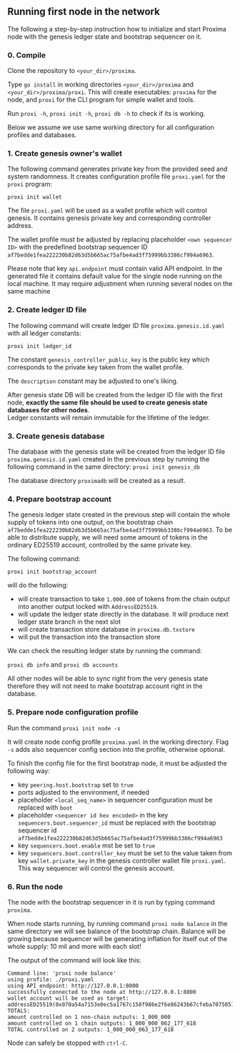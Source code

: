 ## Running first node in the network

The following a step-by-step instruction how to initialize and start Proxima node with the genesis ledger state and bootstrap sequencer on it.

### 0. Compile
Clone the repository to `<your_dir>/proxima`.

Type `go install` in working directories `<your_dir>/proxima` and `<your_dir>/proxima/proxi`.
This will create executables: `proxima` for the node, and `proxi` for the CLI program for simple wallet and tools.

Run `proxi -h`, `proxi init -h`, `proxi db -h` to check if its is working.

Below we assume we use same working directory for all configuration profiles and databases.

### 1. Create genesis owner's wallet

The following command generates private key from the provided seed and system randomness. 
It creates configuration profile file `proxi.yaml` for the `proxi` program:

`proxi init wallet`

The file `proxi.yaml` will be used as a wallet profile which will control genesis.
It contains genesis private key and corresponding controller address.

The wallet profile must be adjusted by replacing placeholder `<own sequencer ID>` with the predefined bootstrap
sequencer ID `af7bedde1fea222230b82d63d5b665ac75afbe4ad3f75999bb3386cf994a6963`.

Please note that key `api.endpoint` must contain valid API endpoint. In the generated file it contains
default value for the single node running on the local machine. 
It may require adjustment when running several nodes on the same machine

### 2. Create ledger ID file

The following command will create ledger ID file `proxima.genesis.id.yaml` with all ledger constants:

`proxi init ledger_id`

The constant `genesis_controller_public_key` is the public key which corresponds to the private key 
taken from the wallet profile. 

The `description` constant may be adjusted to one's liking.

After genesis state DB will be created from the ledger ID file with the first node, 
**exactly the same file should be used to create genesis state databases for other nodes**.  
Ledger constants will remain immutable for the lifetime of the ledger.

### 3. Create genesis database

The database with the genesis state will be created from the ledger ID file `proxima.genesis.id.yaml` 
created in the previous step by running the following command in the same directory: `proxi init genesis_db`

The database directory `proximadb` will be created as a result.

### 4. Prepare bootstrap account
The genesis ledger state created in the previous step will contain the whole supply of tokens into one output, 
on the bootstrap chain `af7bedde1fea222230b82d63d5b665ac75afbe4ad3f75999bb3386cf994a6963`. To be able to distribute
supply, we will need some amount of tokens in the ordinary ED25519 account, controlled by the same private key.

The following command:

`proxi init bootstrap_account`

will do the following:
* will create transaction to take `1.000.000` of tokens from the chain output into another output locked with `AddressED25519`.
* will update the ledger state directly in the database. It will produce next ledger state branch in the next slot
* will create transaction store database in `proxima.db.txstore`
* will put the transaction into the transaction store

We can check the resulting ledger state by running the command:

`proxi db info` and `proxi db accounts`

All other nodes will be able to sync right from the very genesis state therefore they will not need to 
make bootstrap account right in the database.

### 5. Prepare node configuration profile

Run the command `proxi init node -s`

It will create node config profile `proxima.yaml` in the working directory. Flag `-s` adds also sequencer config section
into the profile, otherwise optional.

To finish the config file for the first bootstrap node, it must be adjusted the following way:
* key `peering.host.bootstrap` set to `true`
* ports adjusted to the environment, if needed
* placeholder `<local_seq_name>` in sequencer configuration must be replaced with `boot`
* placeholder `<sequencer id hex encoded>` in the key `sequencers.boot.sequencer_id` must be replaced with the bootstrap 
sequencer id `af7bedde1fea222230b82d63d5b665ac75afbe4ad3f75999bb3386cf994a6963` 
* key `sequencers.boot.enable` mst be set to `true`
* key `sequencers.boot.controller_key` must be set to the value taken from key `wallet.private_key` 
in the genesis controller wallet file `proxi.yaml`. This way sequencer will control the genesis account.

### 6. Run the node
The node with the bootstrap sequencer in it is run by typing command `proxima`. 

When node starts running, by running command `proxi node balance` in the same directory 
we will see balance of the bootstrap chain. 
Balance will be growing because sequencer will be generating inflation for itself out of the whole supply: 10 mil and more with each slot! 

The output of the command will look like this:
```text
Command line: 'proxi node balance'
using profile: ./proxi.yaml
using API endpoint: http://127.0.0.1:8000
successfully connected to the node at http://127.0.0.1:8000
wallet account will be used as target: addressED25519(0x070a54a7153e0ec5a1767c158f986e2f6e86243b67cfeba7075051723b5a5096)
TOTALS:
amount controlled on 1 non-chain outputs: 1_000_000
amount controlled on 1 chain outputs: 1_000_000_062_177_618
TOTAL controlled on 2 outputs: 1_000_000_063_177_618
```

Node can safely be stopped with `ctrl-C`. 


